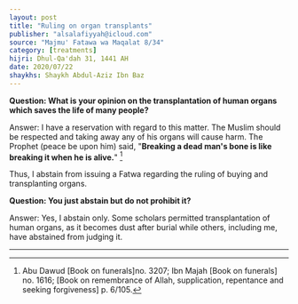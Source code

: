 ```yaml
---
layout: post
title: "Ruling on organ transplants"
publisher: "alsalafiyyah@icloud.com"
source: "Majmu' Fatawa wa Maqalat 8/34"
category: [treatments]
hijri: Dhul-Qa'dah 31, 1441 AH
date: 2020/07/22
shaykhs: Shaykh Abdul-Aziz Ibn Baz
---
```


**Question: What is your opinion on the transplantation of human organs which saves the life of many people?**

Answer: I have a reservation with regard to this matter. The Muslim should be respected and taking away any of his organs will cause harm. The Prophet (peace be upon him) said, "**Breaking a dead man's bone is like breaking it when he is alive.**" [^1] 

Thus, I abstain from issuing a Fatwa regarding the ruling of buying and transplanting organs.

**Question: You just abstain but do not prohibit it?**

Answer: Yes, I abstain only. Some scholars permitted transplantation of human organs, as it becomes dust after burial while others, including me, have abstained from judging it.

---
[^1]: Abu Dawud [Book on funerals]no. 3207; Ibn Majah [Book on funerals] no. 1616; [Book on remembrance of Allah, supplication, repentance and seeking forgiveness] p. 6/105.
